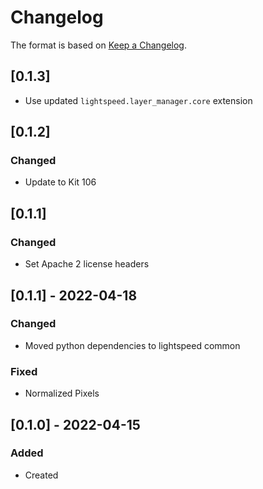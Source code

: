 # Changelog
The format is based on [Keep a Changelog](https://keepachangelog.com/en/1.0.0/).

## [0.1.3]
- Use updated `lightspeed.layer_manager.core` extension

## [0.1.2]
### Changed
- Update to Kit 106

## [0.1.1]
### Changed
- Set Apache 2 license headers

## [0.1.1] - 2022-04-18
### Changed
- Moved python dependencies to lightspeed common
### Fixed
- Normalized Pixels

## [0.1.0] - 2022-04-15
### Added
- Created
